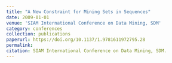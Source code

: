 ```yaml
---
title: "A New Constraint for Mining Sets in Sequences"
date: 2009-01-01
venue: 'SIAM International Conference on Data Mining, SDM'
category: conferences
collection: publications
paperurl: https://doi.org/10.1137/1.9781611972795.28
permalink: 
citation: SIAM International Conference on Data Mining, SDM.
---
```


